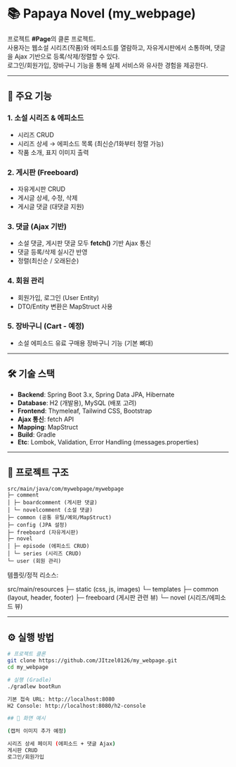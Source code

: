 # 📚 Papaya Novel (my_webpage)

프로젝트 **#Page**의 클론 프로젝트.  
사용자는 웹소설 시리즈(작품)와 에피소드를 열람하고, 자유게시판에서 소통하며, 댓글을 Ajax 기반으로 등록/삭제/정렬할 수 있다.  
로그인/회원가입, 장바구니 기능을 통해 실제 서비스와 유사한 경험을 제공한다.  

---

## 🚀 주요 기능

### 1. 소설 시리즈 & 에피소드
- 시리즈 CRUD
- 시리즈 상세 → 에피소드 목록 (최신순/1화부터 정렬 가능)
- 작품 소개, 표지 이미지 출력

### 2. 게시판 (Freeboard)
- 자유게시판 CRUD
- 게시글 상세, 수정, 삭제
- 게시글 댓글 (대댓글 지원)

### 3. 댓글 (Ajax 기반)
- 소설 댓글, 게시판 댓글 모두 **fetch()** 기반 Ajax 통신
- 댓글 등록/삭제 실시간 반영
- 정렬(최신순 / 오래된순)

### 4. 회원 관리
- 회원가입, 로그인 (User Entity)
- DTO/Entity 변환은 MapStruct 사용

### 5. 장바구니 (Cart - 예정)
- 소설 에피소드 유료 구매용 장바구니 기능 (기본 뼈대)

---

## 🛠 기술 스택

- **Backend**: Spring Boot 3.x, Spring Data JPA, Hibernate  
- **Database**: H2 (개발용), MySQL (배포 고려)  
- **Frontend**: Thymeleaf, Tailwind CSS, Bootstrap  
- **Ajax 통신**: fetch API  
- **Mapping**: MapStruct  
- **Build**: Gradle
- **Etc**: Lombok, Validation, Error Handling (messages.properties)

---

## 📂 프로젝트 구조
```
src/main/java/com/mywebpage/mywebpage
├─ comment
│ ├─ boardcomment (게시판 댓글)
│ └─ novelcomment (소설 댓글)
├─ common (공통 유틸/예외/MapStruct)
├─ config (JPA 설정)
├─ freeboard (자유게시판)
├─ novel
│ ├─ episode (에피소드 CRUD)
│ └─ series (시리즈 CRUD)
└─ user (회원 관리)
```
템플릿/정적 리소스:

src/main/resources
├─ static (css, js, images)
└─ templates
├─ common (layout, header, footer)
├─ freeboard (게시판 관련 뷰)
└─ novel (시리즈/에피소드 뷰)

---

## ⚙️ 실행 방법

```bash
# 프로젝트 클론
git clone https://github.com/JItzel0126/my_webpage.git
cd my_webpage

# 실행 (Gradle)
./gradlew bootRun

기본 접속 URL: http://localhost:8080
H2 Console: http://localhost:8080/h2-console

## 📸 화면 예시

(캡처 이미지 추가 예정)

시리즈 상세 페이지 (에피소드 + 댓글 Ajax)
게시판 CRUD
로그인/회원가입



